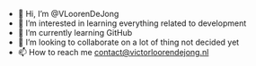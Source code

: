 - 👋 Hi, I’m @VLoorenDeJong
- 👀 I’m interested in learning everything related to development
- 🌱 I’m currently learning GitHub
- 💞️ I’m looking to collaborate on a lot of thing not decided yet
- 📫 How to reach me contact@victorloorendejong.nl

<!---
VLoorenDeJong/VLoorenDeJong is a ✨ special ✨ repository because its `README.md` (this file) appears on your GitHub profile.
You can click the Preview link to take a look at your changes.
--->
